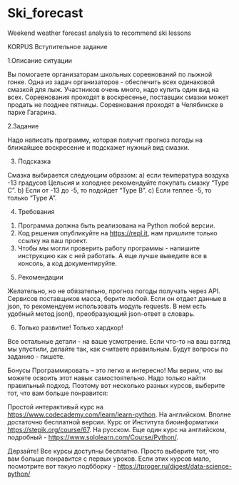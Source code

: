# Ski_forecast
Weekend weather forecast analysis to recommend ski lessons

KORPUS
Вступительное задание 


1.Описание ситуации
 
Вы помогаете организаторам школьных соревнований по лыжной гонке. Одна из задач организаторов - обеспечить всех одинаковой смазкой для лыж. Участников очень много, надо купить один вид на всех. Соревнования проходят в воскресенье, поставщик смазки может продать не позднее пятницы. Соревнования проходят в Челябинске в парке Гагарина.
 
2.Задание
 
Надо написать программу, которая получит прогноз погоды на ближайшее воскресение и подскажет нужный вид смазки.
 
3. Подсказка
 
Смазка выбирается следующим образом:
a) если температура воздуха -13 градусов Цельсия и холоднее рекомендуйте покупать смазку “Type C”.
b) Если от -13 до -5, то подойдет “Type B”.
c) Если теплее -5, то только “Type A”.
 
4. Требования
 
1)	Программа должна быть реализована на Python любой версии.
2) Код решения опубликуйте на https://repl.it, нам пришлите только ссылку на ваш проект. 
3) Чтобы мы могли проверить работу программы - напишите инструкцию как с ней работать. А еще лучше выведите все в консоль, а код документируйте.
 
5. Рекомендации
 
Желательно, но не обязательно, прогноз погоды получать через API. Сервисов поставщиков масса, берите любой. Если он отдает данные в json, то рекомендуем использовать модуль requests. В нем есть удобный метод json(), преобразующий json-ответ в словарь.

6. Только развитие! Только хардкор!
 
Все остальные детали  - на ваше усмотрение. Если что-то на ваш взгляд мы упустили, делайте так, как считаете правильным. Будут вопросы по заданию - пишете.
 
 
Бонусы
Программировать – это легко и интересно! Мы верим, что вы можете освоить этот навык самостоятельно. Надо только найти правильный подход. Поэтому вот несколько разных курсов, выберите тот, что вам больше понравится:

Простой интерактивый курс на https://www.codecademy.com/learn/learn-python. На английском. Вполне достаточно бесплатной версии.
Курс от Института биоинформатики https://stepik.org/course/67. На русском.
Еще один курс на английском, подробный  - https://www.sololearn.com/Course/Python/.

Дерзайте!
Все курсы доступны бесплатно. Просто выберите тот, что вам больше понравится с первых уроков. Если этих курсов мало, посмотрите вот такую подбборку - https://tproger.ru/digest/data-science-python/ 
